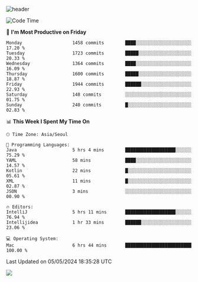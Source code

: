![header](https://capsule-render.vercel.app/api?type=Egg&color=timeAuto&height=300&section=header&text=PoPo&fontSize=90&animation=fadeIn)

  <!--START_SECTION:waka-->
![Code Time](http://img.shields.io/badge/Code%20Time-1%2C594%20hrs%2012%20mins-blue)

📅 **I'm Most Productive on Friday** 

```text
Monday                   1458 commits        ████░░░░░░░░░░░░░░░░░░░░░   17.20 % 
Tuesday                  1723 commits        █████░░░░░░░░░░░░░░░░░░░░   20.33 % 
Wednesday                1364 commits        ████░░░░░░░░░░░░░░░░░░░░░   16.09 % 
Thursday                 1600 commits        █████░░░░░░░░░░░░░░░░░░░░   18.87 % 
Friday                   1944 commits        ██████░░░░░░░░░░░░░░░░░░░   22.93 % 
Saturday                 148 commits         ░░░░░░░░░░░░░░░░░░░░░░░░░   01.75 % 
Sunday                   240 commits         █░░░░░░░░░░░░░░░░░░░░░░░░   02.83 % 
```


📊 **This Week I Spent My Time On** 

```text
🕑︎ Time Zone: Asia/Seoul

💬 Programming Languages: 
Java                     5 hrs 4 mins        ███████████████████░░░░░░   75.29 % 
YAML                     58 mins             ████░░░░░░░░░░░░░░░░░░░░░   14.57 % 
Kotlin                   22 mins             █░░░░░░░░░░░░░░░░░░░░░░░░   05.61 % 
XML                      11 mins             █░░░░░░░░░░░░░░░░░░░░░░░░   02.87 % 
JSON                     3 mins              ░░░░░░░░░░░░░░░░░░░░░░░░░   00.90 % 

🔥 Editors: 
IntelliJ                 5 hrs 11 mins       ███████████████████░░░░░░   76.94 % 
Intellijidea             1 hr 33 mins        ██████░░░░░░░░░░░░░░░░░░░   23.06 % 

💻 Operating System: 
Mac                      6 hrs 44 mins       █████████████████████████   100.00 % 
```


 Last Updated on 05/05/2024 18:35:28 UTC
<!--END_SECTION:waka-->



<img src="https://capsule-render.vercel.app/api?type=Egg&color=timeAuto&height=300&section=footer&text=PoPo&fontSize=90&animation=fadeIn&reversal=true" />
